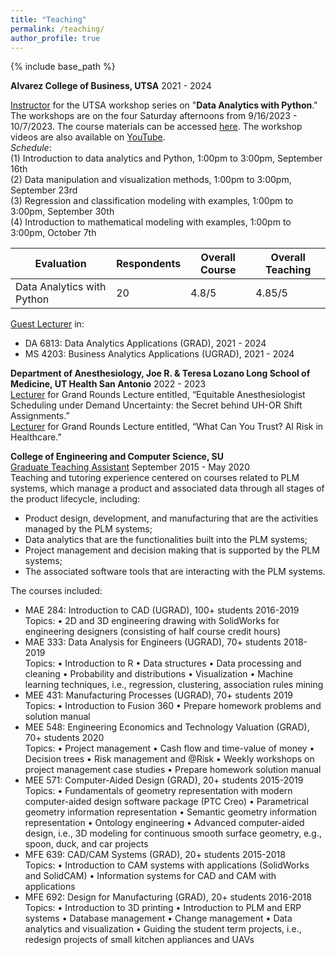 ```yaml
---
title: "Teaching"
permalink: /teaching/
author_profile: true
---
```



{% include base_path %}





**Alvarez College of Business, UTSA** 2021 - 2024




<ins>Instructor</ins> for the UTSA workshop series on "**Data Analytics with Python**." 
The workshops are on the four Saturday afternoons from 9/16/2023 - 10/7/2023.
The course materials can be accessed <a href="https://drive.google.com/drive/folders/12eP55Jn_vKMDF2kcyEPCrGAgc0rREKXn">here</a>.
The workshop videos are also available on 
<a href="https://youtube.com/playlist?list=PLwULGI0TbkccvUbA7zRMJlSER76X5O6aE&si=vfJw56FfLjB5Io_U">YouTube</a>.\
*Schedule*:\
(1) Introduction to data analytics and Python, 1:00pm to 3:00pm, September 16th\
(2) Data manipulation and visualization methods, 1:00pm to 3:00pm, September 23rd\
(3) Regression and classification modeling with examples, 1:00pm to 3:00pm, September 30th\
(4) Introduction to mathematical modeling with examples, 1:00pm to 3:00pm, October 7th

| Evaluation                  | Respondents | Overall Course | Overall Teaching |
|-----------------------------|-------------|----------------|------------------|
| Data Analytics with Python  | 20          | 4.8/5          | 4.85/5           |


<ins>Guest Lecturer</ins> in:
- DA 6813: Data Analytics Applications (GRAD), 2021 - 2024
- MS 4203: Business Analytics Applications (UGRAD), 2021 - 2024

**Department of Anesthesiology, Joe R. & Teresa Lozano Long School of Medicine, UT Health San Antonio** 2022 - 2023\
<ins>Lecturer</ins> for Grand Rounds Lecture entitled, “Equitable Anesthesiologist 
Scheduling under Demand Uncertainty: the Secret behind UH-OR Shift Assignments.”\
<ins>Lecturer</ins> for Grand Rounds Lecture entitled, “What Can You Trust? AI Risk in Healthcare.”

**College of Engineering and Computer Science, SU**\
<ins>Graduate Teaching Assistant</ins> September 2015 - May 2020\
Teaching and tutoring experience centered on courses related to PLM systems, which
manage a product and associated data through all stages of the product lifecycle,
including:
- Product design, development, and manufacturing that are the activities managed
by the PLM systems;
- Data analytics that are the functionalities built into the PLM systems;
- Project management and decision making that is supported by the PLM systems;
- The associated software tools that are interacting with the PLM systems.

The courses included:
- MAE 284: Introduction to CAD (UGRAD), 100+ students 2016-2019\
Topics: • 2D and 3D engineering drawing with SolidWorks for engineering designers
(consisting of half course credit hours)
- MAE 333: Data Analysis for Engineers (UGRAD), 70+ students 2018-2019\
Topics: • Introduction to R • Data structures • Data processing and cleaning • Probability
and distributions • Visualization • Machine learning techniques, i.e., regression,
clustering, association rules mining
- MEE 431: Manufacturing Processes (UGRAD), 70+ students 2019\
Topics: • Introduction to Fusion 360 • Prepare homework problems and solution manual
- MEE 548: Engineering Economics and Technology Valuation (GRAD), 70+ students 2020\
Topics: • Project management • Cash flow and time-value of money • Decision trees 
• Risk management and @Risk • Weekly workshops on project management case studies • Prepare homework solution manual
- MEE 571: Computer-Aided Design (GRAD), 20+ students 2015-2019\
Topics: • Fundamentals of geometry representation with modern computer-aided design software package (PTC Creo) • Parametrical geometry information representation
• Semantic geometry information representation • Ontology engineering • Advanced computer-aided design, i.e., 3D modeling for continuous smooth surface geometry,
e.g., spoon, duck, and car projects
- MFE 639: CAD/CAM Systems (GRAD), 20+ students 2015-2018\
Topics: • Introduction to CAM systems with applications (SolidWorks and SolidCAM) • Information systems for CAD and CAM with applications
- MFE 692: Design for Manufacturing (GRAD), 20+ students 2016-2018\
Topics: • Introduction to 3D printing • Introduction to PLM and ERP systems • Database management • Change management • Data analytics and visualization •
Guiding the student term projects, i.e., redesign projects of small kitchen appliances and UAVs